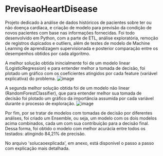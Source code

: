 # PrevisaoHeartDisease
Projeto dedicado à análise de dados históricos de pacientes sobre ter ou não doença cardíaca, e criação de modelo para previsão da condição de novos pacientes com base nas informações fornecidas. Foi todo desenvolvido em Python, com a parte de ETL, análise exploratória, remoção de registros dupicados e outliers, além de testes de modelo de Machine Learning de aprendizagem supervisionada e posterior comparação entre os desempenhos obtidos por cada algoritmo.

A melhor solução obtida inincialmente foi de um modelo linear (LogisticRegression) e para entender melhor a tomada de decisão, foi plotado um gráfico com os coeficientes atingidos por cada feature (variável explicativa) do problema.
![image](https://github.com/augustorvasques/PrevisaoHeartDisease/assets/166548437/981132d5-9d5f-475b-a41f-c566e509f2f6)

A segunda melhor solução obtida foi de um modelo não linear (RandomForestClassifier), que para entender melhor sua tomada de decisão foi plotado um gráfico da importância assumida por cada variável durante o processo de exploração.
![image](https://github.com/augustorvasques/PrevisaoHeartDisease/assets/166548437/782a8842-5706-4da1-a9dd-566ecfdfe5e4)

Por fim, por se tratar de modelos com tomadas de decisão por diferentes análises, foi criado um Ensemble, ou seja, um modelo com os dois modelos acima combinados, cada um com sua contribuição para a decisão final.
Dessa forma, foi obtido o modelo com melhor acurácia entre todos os testados: atingindo 84,21% de precisão.

No arquivo 'solucaoexplicada', em anexo, está disponível o passo a passo com explicação mais detalhada.
